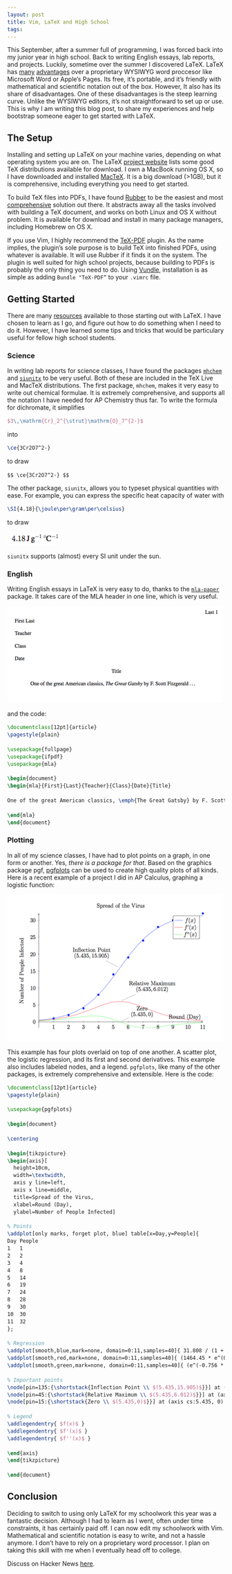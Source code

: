 ```yaml
---
layout: post
title: Vim, LaTeX and High School
tags: 
---
```


This September, after a summer full of programming, I was forced back into my junior year in high school. Back to writing English essays, lab reports, and projects. Luckily, sometime over the summer I discovered LaTeX. LaTeX has [many](http://www.eng.cam.ac.uk/help/tpl/textprocessing/latex_advocacy.html) [advantages](http://nitens.org/taraborelli/latex) over a proprietary WYSIWYG word proccesor like Microsoft Word or Apple’s Pages. Its free, it’s portable, and it’s friendly with mathematical and scientific notation out of the box. However, It also has its share of disadvantages. One of these disadvantages is the steep learning curve. Unlike the WYSIWYG editors, it’s not straightforward to set up or use. This is why I am writing this blog post, to share my experiences and help bootstrap someone eager to get started with LaTeX.

## The Setup

Installing and setting up LaTeX on your machine varies, depending on what operating system you are on. The LaTeX [project website](http://www.latex-project.org/ftp.html) lists some good TeX distributions available for download. I own a MacBook running OS X, so I have downloaded and installed [MacTeX](http://www.tug.org/mactex/). It is a big download (>1GB), but it is comprehensive, including everything you need to get started.

To build TeX files into PDFs, I have found [Rubber](https://launchpad.net/rubber) to be the easiest and most [comprehensive](http://tex.blogoverflow.com/2011/12/building-documents-with-rubber/) solution out there. It abstracts away all the tasks involved with building a TeX document, and works on both Linux and OS X without problem. It is available for download and install in many package managers, including Homebrew on OS X.

If you use Vim, I highly recommend the [TeX-PDF](http://www.vim.org/scripts/script.php?script_id=3230) plugin. As the name implies, the plugin’s sole purpose is to build TeX into finished PDFs, using whatever is available. It will use Rubber if it finds it on the system. The plugin is well suited for high school projects, because building to PDFs is probably the only thing you need to do. Using [Vundle](https://github.com/gmarik/vundle), installation is as simple as adding `Bundle "TeX-PDF”` to your `.vimrc` file.

## Getting Started

There are many [resources](http://www.tug.org/interest.html#doc) available to those starting out with LaTeX. I have chosen to learn as I go, and figure out how to do something when I need to do it. However, I have learned some tips and tricks that would be particulary useful for fellow high school students.

### Science

In writing lab reports for science classes, I have found the packages [`mhchem`](http://ctan.org/pkg/mhchem) and [`siunitx`](http://ctan.org/pkg/siunitx) to be very useful. Both of these are included in the TeX Live and MacTeX distributions. The first package, `mhchem`, makes it very easy to write out chemical formulae. It is extremely comprehensive, and supports all the notation I have needed for AP Chemistry thus far. To write the formula for dichromate, it simplifies

``` latex
$3\,\mathrm{Cr}_2^{\strut}\mathrm{O}_7^{2-}$
```

into

``` latex
\ce{3Cr2O7^2-}
```

to draw

`$$ \ce{3Cr2O7^2-} $$`
    
The other package, `siunitx`, allows you to typeset physical quantities with ease. For example, you can express the specific heat capacity of water with

``` latex
\SI{4.18}{\joule\per\gram\per\celsius}
```

to draw

![Example usage of siunitx](/images/siunitx.png)

`siunitx` supports (almost) every SI unit under the sun.

### English

Writing English essays in LaTeX is very easy to do, thanks to the [`mla-paper`](http://www.ctan.org/pkg/mla-paper) package. It takes care of the MLA header in one line, which is very useful.

![Example MLA paper](/images/mla_paper.png)

and the code:

``` latex
\documentclass[12pt]{article}
\pagestyle{plain}

\usepackage{fullpage}
\usepackage{ifpdf}
\usepackage{mla}

\begin{document}
\begin{mla}{First}{Last}{Teacher}{Class}{Date}{Title}

One of the great American classics, \emph{The Great Gatsby} by F. Scott Fitzgerald \ldots

\end{mla}
\end{document}
```

### Plotting

In all of my science classes, I have had to plot points on a graph, in one form or another. Yes, *there is a package for that*. Based on the graphics package pgf, [pgfplots](http://www.ctan.org/pkg/pgfplots) can be used to create high quality plots of all kinds. Here is a recent example of a project I did in AP Calculus, graphing a logistic function:

![Example usages of pgfplots](/images/pgfplots.png)

This example has four plots overlaid on top of one another. A scatter plot, the logistic regression, and its first and second derivatives. This example also includes labeled nodes, and a legend. `pgfplots`, like many of the other packages, is extremely comprehensive and extensible. Here is the code:

``` latex
\documentclass[12pt]{article}
\pagestyle{plain}

\usepackage{pgfplots}

\begin{document}

\centering

\begin{tikzpicture}
\begin{axis}[
  height=10cm,
  width=\textwidth,
  axis y line=left,
  axis x line=middle,
  title=Spread of the Virus,  
  xlabel=Round (Day),
  ylabel=Number of People Infected]

% Points
\addplot[only marks, forget plot, blue] table[x=Day,y=People]{
Day People
1   1
2   2
3   4
4   8
5   14
6   19
7   24
8   28
9   30
10  30
11  32
};

% Regression
\addplot[smooth,blue,mark=none, domain=0:11,samples=40]{ 31.808 / (1 + (60.9 * e^(-0.756 * x))) };
\addplot[smooth,red,mark=none, domain=0:11,samples=40]{ (1464.45 * e^(0.756 * x))/(60.9+e^(0.756 * x))^2 };
\addplot[smooth,green,mark=none, domain=0:11,samples=40]{ (e^(-0.756 * x) * (67424 * e^(1.512 * x) - 1107.13 * e^(2.268 * x)))/(60.9+e^(0.756 * x))^3 };

% Important points
\node[pin=135:{\shortstack{Inflection Point \\ $(5.435,15.905)$}}] at (axis cs:5.435,15.905) {};
\node[pin=45:{\shortstack{Relative Maximum \\ $(5.435,6.012)$}}] at (axis cs:5.435,6.012) {};
\node[pin=15:{\shortstack{Zero \\ $(5.435,0)$}}] at (axis cs:5.435, 0) {};

% Legend
\addlegendentry{ $f(x)$ }
\addlegendentry{ $f'(x)$ }
\addlegendentry{ $f''(x)$ }

\end{axis}
\end{tikzpicture}

\end{document}
```

## Conclusion

Deciding to switch to using only LaTeX for my schoolwork this year was a fantastic decision. Although I had to learn as I went, often under time constraints, it has certainly paid off. I can now edit my schoolwork with Vim. Mathematical and scientific notation is easy to write, and not a hassle anymore. I don’t have to rely on a proprietary word processor. I plan on taking this skill with me when I eventually head off to college.

Discuss on Hacker News [here](http://news.ycombinator.com/item?id=4622223).